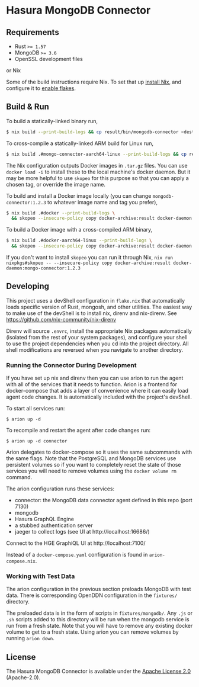 # Hasura MongoDB Connector

## Requirements

* Rust `>= 1.57`
* MongoDB `>= 3.6`
* OpenSSL development files

or Nix

Some of the build instructions require Nix. To set that up [install Nix][], and
configure it to [enable flakes][].

[install Nix]: https://nixos.org/download.html
[enable flakes]: https://nixos.wiki/wiki/Flakes

## Build & Run

To build a statically-linked binary run,

```sh
$ nix build --print-build-logs && cp result/bin/mongodb-connector <dest>
```

To cross-compile a statically-linked ARM build for Linux run,

```sh
$ nix build .#mongo-connector-aarch64-linux --print-build-logs && cp result/bin/mongodb-connector <dest>
```

The Nix configuration outputs Docker images in `.tar.gz` files. You can use
`docker load -i` to install these to the local machine's docker daemon. But it
may be more helpful to use `skopeo` for this purpose so that you can apply
a chosen tag, or override the image name.

To build and install a Docker image locally (you can change
`mongodb-connector:1.2.3` to whatever image name and tag you prefer),

```sh
$ nix build .#docker --print-build-logs \
  && skopeo --insecure-policy copy docker-archive:result docker-daemon:mongo-connector:1.2.3
```

To build a Docker image with a cross-compiled ARM binary,

```sh
$ nix build .#docker-aarch64-linux --print-build-logs \
  && skopeo --insecure-policy copy docker-archive:result docker-daemon:mongo-connector:1.2.3
```

If you don't want to install `skopeo` you can run it through Nix, `nix run
nixpkgs#skopeo -- --insecure-policy copy docker-archive:result docker-daemon:mongo-connector:1.2.3`


## Developing

This project uses a devShell configuration in `flake.nix` that automatically
loads specific version of Rust, mongosh, and other utilities. The easiest way to
make use of the devShell is to install nix, direnv and nix-direnv. See
https://github.com/nix-community/nix-direnv

Direnv will source `.envrc`, install the appropriate Nix packages automatically
(isolated from the rest of your system packages), and configure your shell to
use the project dependencies when you cd into the project directory. All shell
modifications are reversed when you navigate to another directory.

### Running the Connector During Development

If you have set up nix and direnv then you can use arion to run the agent with
all of the services that it needs to function. Arion is a frontend for
docker-compose that adds a layer of convenience where it can easily load agent
code changes. It is automatically included with the project's devShell.

To start all services run:

    $ arion up -d

To recompile and restart the agent after code changes run:

    $ arion up -d connector

Arion delegates to docker-compose so it uses the same subcommands with the same
flags. Note that the PostgreSQL and MongoDB services use persistent volumes so
if you want to completely reset the state of those services you will need to
remove volumes using the `docker volume rm` command.

The arion configuration runs these services:

- connector: the MongoDB data connector agent defined in this repo (port 7130)
- mongodb
- Hasura GraphQL Engine
- a stubbed authentication server
- jaeger to collect logs (see UI at http://localhost:16686/)

Connect to the HGE GraphiQL UI at http://localhost:7100/

Instead of a `docker-compose.yaml` configuration is found in `arion-compose.nix`.

### Working with Test Data

The arion configuration in the previous section preloads MongoDB with test data.
There is corresponding OpenDDN configuration in the `fixtures/` directory.

The preloaded data is in the form of scripts in `fixtures/mongodb/`. Any `.js`
or `.sh` scripts added to this directory will be run when the mongodb service is
run from a fresh state. Note that you will have to remove any existing docker
volume to get to a fresh state. Using arion you can remove volumes by running
`arion down`.

## License

The Hasura MongoDB Connector is available under the [Apache License 2.0](https://www.apache.org/licenses/LICENSE-2.0) (Apache-2.0).
